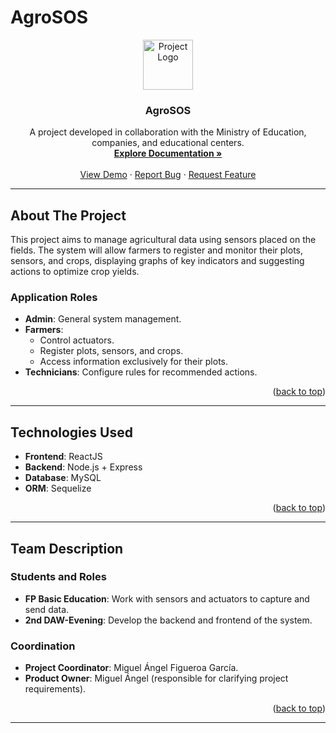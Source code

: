 # AgroSOS

<!-- PROJECT LOGO -->
<div align="center">
  <a href="https://github.com/Aiimaar/AgroSOS">
    <img src="images/logo.png" alt="Project Logo" width="80" height="80">
  </a>
  <h3 align="center">AgroSOS</h3>
  <p align="center">
    A project developed in collaboration with the Ministry of Education, companies, and educational centers.
    <br />
    <a href="https://github.com/your-repo"><strong>Explore Documentation »</strong></a>
    <br />
    <br />
    <a href="https://github.com/your-repo">View Demo</a>
    ·
    <a href="https://github.com/your-repo/issues">Report Bug</a>
    ·
    <a href="https://github.com/your-repo/issues">Request Feature</a>
  </p>
</div>

---

## About The Project

This project aims to manage agricultural data using sensors placed on the fields. The system will allow farmers to register and monitor their plots, sensors, and crops, displaying graphs of key indicators and suggesting actions to optimize crop yields.

### Application Roles

- **Admin**: General system management.
- **Farmers**:
  - Control actuators.
  - Register plots, sensors, and crops.
  - Access information exclusively for their plots.
- **Technicians**: Configure rules for recommended actions.

<p align="right">(<a href="#readme-top">back to top</a>)</p>

---

## Technologies Used

- **Frontend**: ReactJS
- **Backend**: Node.js + Express
- **Database**: MySQL
- **ORM**: Sequelize

<p align="right">(<a href="#readme-top">back to top</a>)</p>

---

## Team Description

### Students and Roles
- **FP Basic Education**: Work with sensors and actuators to capture and send data.
- **2nd DAW-Evening**: Develop the backend and frontend of the system.

### Coordination
- **Project Coordinator**: Miguel Ángel Figueroa García.
- **Product Owner**: Miguel Ángel (responsible for clarifying project requirements).

<p align="right">(<a href="#readme-top">back to top</a>)</p>

---


